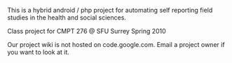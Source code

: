 This is a hybrid android / php project for automating self reporting field studies in the health and social sciences.

Class project for CMPT 276 @ SFU Surrey Spring 2010

Our project wiki is not hosted on code.google.com. Email a project owner if you want to look at it.